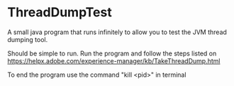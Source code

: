 # ThreadDumpTest
A small java program that runs infinitely to allow you to test the JVM thread dumping tool.

Should be simple to run.
Run the program and follow the steps listed on https://helpx.adobe.com/experience-manager/kb/TakeThreadDump.html

To end the program use the command "kill \<pid>" in terminal
